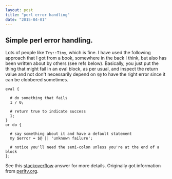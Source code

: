 ```yaml
---
layout: post
title: "perl error handling"
date: "2015-04-01"
---
```


## Simple perl error handling.

Lots of people like `Try::Tiny`, which is fine. I have used the following approach
that I got from a book, somewhere in the back I think, but also has been written
about by others (see refs below). Basically, you just put the thing that might
fail in an eval block, as per usual,  and inspect the return value and not don't
necessarily depend on `$@` to have the right error since it can be clobbered sometimes.

    eval {

      # do something that fails
      1 / 0;

      # return true to indicate success
      1;
    }
    or do {

      # say something about it and have a default statement
      my $error = $@ || 'unknown failure';

      # notice you'll need the semi-colon unless you're at the end of a block
    };

See this [stackoverflow](http://stackoverflow.com/a/7599303) answer for more details.
Originally got information from [perltv.org](http://perltv.org/).
